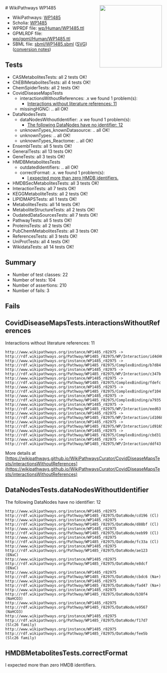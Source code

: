 <img style="float: right; width: 200px" src="../logo.png" />
# WikiPathways WP1485

* WikiPathways: [WP1485](https://identifiers.org/wikipathways:WP1485)
* Scholia: [WP1485](https://scholia.toolforge.org/wikipathways/WP1485)
* WPRDF file: [wp/Human/WP1485.ttl](../wp/Human/WP1485.ttl)
* GPMLRDF file: [wp/gpml/Human/WP1485.ttl](../wp/gpml/Human/WP1485.ttl)
* SBML file: [sbml/WP1485.sbml](../sbml/WP1485.sbml) ([SVG](../sbml/WP1485.svg)) ([conversion notes](../sbml/WP1485.txt))

## Tests
* CASMetabolitesTests: all 2 tests OK!
* ChEBIMetabolitesTests: all 4 tests OK!
* ChemSpiderTests: all 2 tests OK!
* CovidDiseaseMapsTests
    * interactionsWithoutReferences: .x we found 1 problem(s):
        * [Interactions without literature references: 11](#9701cce2)
    * missingHGNC: .. all OK!
* DataNodesTests
    * dataNodesWithoutIdentifier: .x we found 1 problem(s):
        * [The following DataNodes have no identifier: 12](#8792c492)
    * unknownTypes_knownDatasource: .. all OK!
    * unknownTypes: .. all OK!
    * unknownTypes_Reactome: .. all OK!
* EnsemblTests: all 5 tests OK!
* GeneralTests: all 13 tests OK!
* GeneTests: all 3 tests OK!
* HMDBMetabolitesTests
    * outdatedIdentifiers: .. all OK!
    * correctFormat: .x. we found 1 problem(s):
        * [I expected more than zero HMDB identifiers.](#ad154c1e)
* HMDBSecMetabolitesTests: all 3 tests OK!
* InteractionTests: all 7 tests OK!
* KEGGMetaboliteTests: all 2 tests OK!
* LIPIDMAPSTests: all 1 tests OK!
* MetabolitesTests: all 14 tests OK!
* MetaboliteStructureTests: all 2 tests OK!
* OudatedDataSourcesTests: all 7 tests OK!
* PathwayTests: all 5 tests OK!
* ProteinsTests: all 2 tests OK!
* PubChemMetabolitesTests: all 3 tests OK!
* ReferencesTests: all 3 tests OK!
* UniProtTests: all 4 tests OK!
* WikidataTests: all 14 tests OK!


## Summary

* Number of test classes: 22
* Number of tests: 104
* Number of assertions: 210
* Number of fails: 3

## Fails

<a name="9701cce2" />

## CovidDiseaseMapsTests.interactionsWithoutReferences

Interactions without literature references: 11
```
http://www.wikipathways.org/instance/WP1485_r82975 -> http://rdf.wikipathways.org/Pathway/WP1485_r82975/WP/Interaction/id4d4611b3
http://www.wikipathways.org/instance/WP1485_r82975 -> http://rdf.wikipathways.org/Pathway/WP1485_r82975/ComplexBinding/b7d84
http://www.wikipathways.org/instance/WP1485_r82975 -> http://rdf.wikipathways.org/Pathway/WP1485_r82975/WP/Interaction/c347b
http://www.wikipathways.org/instance/WP1485_r82975 -> http://rdf.wikipathways.org/Pathway/WP1485_r82975/ComplexBinding/fdefc
http://www.wikipathways.org/instance/WP1485_r82975 -> http://rdf.wikipathways.org/Pathway/WP1485_r82975/ComplexBinding/ef104
http://www.wikipathways.org/instance/WP1485_r82975 -> http://rdf.wikipathways.org/Pathway/WP1485_r82975/ComplexBinding/a7935
http://www.wikipathways.org/instance/WP1485_r82975 -> http://rdf.wikipathways.org/Pathway/WP1485_r82975/WP/Interaction/eed63
http://www.wikipathways.org/instance/WP1485_r82975 -> http://rdf.wikipathways.org/Pathway/WP1485_r82975/WP/Interaction/id1068ab34
http://www.wikipathways.org/instance/WP1485_r82975 -> http://rdf.wikipathways.org/Pathway/WP1485_r82975/WP/Interaction/id91656fb0
http://www.wikipathways.org/instance/WP1485_r82975 -> http://rdf.wikipathways.org/Pathway/WP1485_r82975/ComplexBinding/cbd31
http://www.wikipathways.org/instance/WP1485_r82975 -> http://rdf.wikipathways.org/Pathway/WP1485_r82975/WP/Interaction/ddf43
```

More details at [https://wikipathways.github.io/WikiPathwaysCurator/CovidDiseaseMapsTests/interactionsWithoutReferences](https://wikipathways.github.io/WikiPathwaysCurator/CovidDiseaseMapsTests/interactionsWithoutReferences)

<a name="8792c492" />

## DataNodesTests.dataNodesWithoutIdentifier

The following DataNodes have no identifier: 12
```
http://www.wikipathways.org/instance/WP1485_r82975 http://rdf.wikipathways.org/Pathway/WP1485_r82975/DataNode/cd196 (Cl)
http://www.wikipathways.org/instance/WP1485_r82975 http://rdf.wikipathways.org/Pathway/WP1485_r82975/DataNode/d88bf (Cl)
http://www.wikipathways.org/instance/WP1485_r82975 http://rdf.wikipathways.org/Pathway/WP1485_r82975/DataNode/eeb99 (Cl)
http://www.wikipathways.org/instance/WP1485_r82975 http://rdf.wikipathways.org/Pathway/WP1485_r82975/DataNode/fc33a (Cl)
http://www.wikipathways.org/instance/WP1485_r82975 http://rdf.wikipathways.org/Pathway/WP1485_r82975/DataNode/ae123 (ENaC)
http://www.wikipathways.org/instance/WP1485_r82975 http://rdf.wikipathways.org/Pathway/WP1485_r82975/DataNode/e8dcf (ENaC)
http://www.wikipathways.org/instance/WP1485_r82975 http://rdf.wikipathways.org/Pathway/WP1485_r82975/DataNode/cbdc6 (Na+)
http://www.wikipathways.org/instance/WP1485_r82975 http://rdf.wikipathways.org/Pathway/WP1485_r82975/DataNode/fad47 (Na+)
http://www.wikipathways.org/instance/WP1485_r82975 http://rdf.wikipathways.org/Pathway/WP1485_r82975/DataNode/b38f4 (NaHCO3)
http://www.wikipathways.org/instance/WP1485_r82975 http://rdf.wikipathways.org/Pathway/WP1485_r82975/DataNode/e9567 (NaHCO3)
http://www.wikipathways.org/instance/WP1485_r82975 http://rdf.wikipathways.org/Pathway/WP1485_r82975/DataNode/f17d7 (Slc26 family)
http://www.wikipathways.org/instance/WP1485_r82975 http://rdf.wikipathways.org/Pathway/WP1485_r82975/DataNode/fee5b (Slc26 family)
```

<a name="ad154c1e" />

## HMDBMetabolitesTests.correctFormat

I expected more than zero HMDB identifiers.

